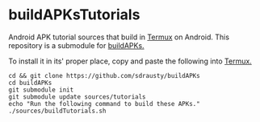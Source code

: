 # buildAPKsTutorials
Android APK tutorial sources that build in [Termux](https://termux.com) on Android. This repository is a submodule for [buildAPKs.](https://github.com/sdrausty/buildAPKs)

To install it in its' proper place, copy and paste the following into [Termux.](https://termux.com)
```
cd && git clone https://github.com/sdrausty/buildAPKs
cd buildAPKs
git submodule init
git submodule update sources/tutorials
echo "Run the following command to build these APKs."
./sources/buildTutorials.sh
```
